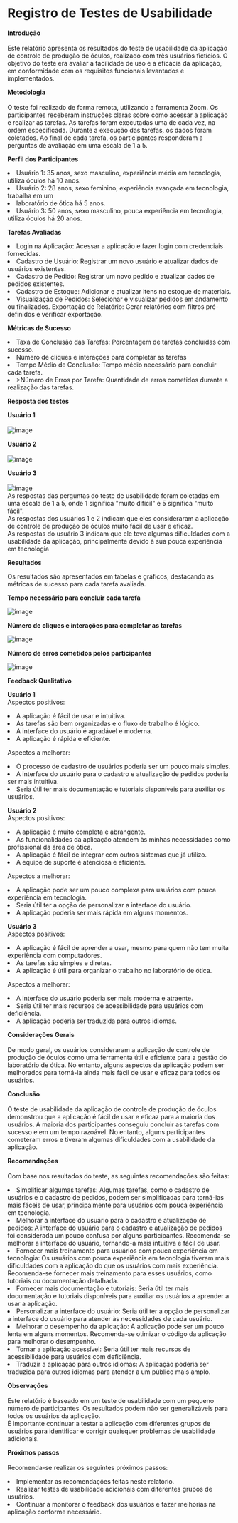 # Registro de Testes de Usabilidade

**Introdução**
<br><br>
Este relatório apresenta os resultados do teste de usabilidade da aplicação de controle de produção de óculos, realizado com três usuários fictícios. O objetivo do teste era avaliar a facilidade de uso e a eficácia da aplicação, em conformidade com os requisitos funcionais levantados e implementados.

**Metodologia**
<br><br>
O teste foi realizado de forma remota, utilizando a ferramenta Zoom. Os participantes receberam instruções claras sobre como acessar a aplicação e realizar as tarefas. As tarefas foram executadas uma de cada vez, na ordem especificada. Durante a execução das tarefas, os dados foram coletados. Ao final de cada tarefa, os participantes responderam a perguntas de avaliação em uma escala de 1 a 5.

**Perfil dos Participantes**

<li>Usuário 1: 35 anos, sexo masculino, experiência média em tecnologia, utiliza óculos há 10 anos.
<li>Usuário 2: 28 anos, sexo feminino, experiência avançada em tecnologia, trabalha em um <li>laboratório de ótica há 5 anos.
<li>Usuário 3: 50 anos, sexo masculino, pouca experiência em tecnologia, utiliza óculos há 20 anos.

**Tarefas Avaliadas**
<li>Login na Aplicação:  Acessar a aplicação e fazer login com credenciais fornecidas.
<li>Cadastro de Usuário: Registrar um novo usuário e atualizar dados de usuários existentes.
<li>Cadastro de Pedido: Registrar um novo pedido e atualizar dados de pedidos existentes.
<li>Cadastro de Estoque:  Adicionar e atualizar itens no estoque de materiais.
<li>Visualização de Pedidos: Selecionar e visualizar pedidos em andamento ou finalizados.
Exportação de Relatório: Gerar relatórios com filtros pré-definidos e verificar exportação.

**Métricas de Sucesso**

<li>Taxa de Conclusão das Tarefas: Porcentagem de tarefas concluídas com sucesso.
<li>Número de cliques e interações para completar as tarefas
<li>Tempo Médio de Conclusão: Tempo médio necessário para concluir cada tarefa.
<li>>Número de Erros por Tarefa: Quantidade de erros cometidos durante a realização das tarefas.

**Resposta dos testes** 

**Usuário 1**
<br><br>
![image](https://github.com/ICEI-PUC-Minas-PMV-ADS/pmv-ads-2024-1-e2-proj-int-t3-grupo01/assets/144706915/8444a149-24e6-4d72-8dc0-741805e6adbd)

**Usuário 2**
<br><br>
![image](https://github.com/ICEI-PUC-Minas-PMV-ADS/pmv-ads-2024-1-e2-proj-int-t3-grupo01/assets/144706915/349c5f4d-f2d4-43cf-9d8f-36cbab1205df)


**Usuário 3**
<br><br>
![image](https://github.com/ICEI-PUC-Minas-PMV-ADS/pmv-ads-2024-1-e2-proj-int-t3-grupo01/assets/144706915/0b5fd19e-998f-4782-a6af-9e228e70baea)
<br>
As respostas das perguntas do teste de usabilidade foram coletadas em uma escala de 1 a 5, onde 1 significa "muito difícil" e 5 significa "muito fácil".
<br>As respostas dos usuários 1 e 2 indicam que eles consideraram a aplicação de controle de produção de óculos muito fácil de usar e eficaz.
<br>As respostas do usuário 3 indicam que ele teve algumas dificuldades com a usabilidade da aplicação, principalmente devido à sua pouca experiência em tecnologia

**Resultados**

Os resultados são apresentados em tabelas e gráficos, destacando as métricas de sucesso para cada tarefa avaliada. 

**Tempo necessário para concluir cada tarefa**

![image](https://github.com/ICEI-PUC-Minas-PMV-ADS/pmv-ads-2024-1-e2-proj-int-t3-grupo01/assets/144706915/fcaa9b95-5f12-4ea6-8944-69fa6db2bf5f)

**Número de cliques e interações para completar as tarefa**s

![image](https://github.com/ICEI-PUC-Minas-PMV-ADS/pmv-ads-2024-1-e2-proj-int-t3-grupo01/assets/144706915/06aa6c49-49f5-4814-9b16-e273b6b39f4d)

**Número de erros cometidos pelos participantes**

![image](https://github.com/ICEI-PUC-Minas-PMV-ADS/pmv-ads-2024-1-e2-proj-int-t3-grupo01/assets/144706915/7aa5dc26-1bb6-48d3-bf63-ef82b0d23b91)

**Feedback Qualitativo**

**Usuário 1**
<br>Aspectos positivos:
<li>A aplicação é fácil de usar e intuitiva.
<li>As tarefas são bem organizadas e o fluxo de trabalho é lógico.
<li>A interface do usuário é agradável e moderna.
<li>A aplicação é rápida e eficiente.

Aspectos a melhorar:
<li>O processo de cadastro de usuários poderia ser um pouco mais simples.
<li>A interface do usuário para o cadastro e atualização de pedidos poderia ser mais intuitiva.
<li>Seria útil ter mais documentação e tutoriais disponíveis para auxiliar os usuários.

**Usuário 2**
<br>Aspectos positivos:
<li>A aplicação é muito completa e abrangente.
<li>As funcionalidades da aplicação atendem às minhas necessidades como profissional da área de ótica.
<li>A aplicação é fácil de integrar com outros sistemas que já utilizo.
<li>A equipe de suporte é atenciosa e eficiente.

Aspectos a melhorar:
<li>A aplicação pode ser um pouco complexa para usuários com pouca experiência em tecnologia.
<li>Seria útil ter a opção de personalizar a interface do usuário.
<li>A aplicação poderia ser mais rápida em alguns momentos.

**Usuário 3**
<br>
Aspectos positivos:
<li>A aplicação é fácil de aprender a usar, mesmo para quem não tem muita experiência com computadores.
<li>As tarefas são simples e diretas.
<li>A aplicação é útil para organizar o trabalho no laboratório de ótica.

Aspectos a melhorar:
<li>A interface do usuário poderia ser mais moderna e atraente.
<li>Seria útil ter mais recursos de acessibilidade para usuários com deficiência.
<li>A aplicação poderia ser traduzida para outros idiomas.

**Considerações Gerais**
<br><br>
De modo geral, os usuários consideraram a aplicação de controle de produção de óculos como uma ferramenta útil e eficiente para a gestão do laboratório de ótica. No entanto, alguns aspectos da aplicação podem ser melhorados para torná-la ainda mais fácil de usar e eficaz para todos os usuários.

**Conclusão**
<br><br>
O teste de usabilidade da aplicação de controle de produção de óculos demonstrou que a aplicação é fácil de usar e eficaz para a maioria dos usuários. A maioria dos participantes conseguiu concluir as tarefas com sucesso e em um tempo razoável. No entanto, alguns participantes cometeram erros e tiveram algumas dificuldades com a usabilidade da aplicação.


**Recomendações**
<br><br>
Com base nos resultados do teste, as seguintes recomendações são feitas:

<li>Simplificar algumas tarefas: Algumas tarefas, como o cadastro de usuários e o cadastro de pedidos, podem ser simplificadas para torná-las mais fáceis de usar, principalmente para usuários com pouca experiência em tecnologia.
<li>Melhorar a interface do usuário para o cadastro e atualização de pedidos: A interface do usuário para o cadastro e atualização de pedidos foi considerada um pouco confusa por alguns participantes. Recomenda-se melhorar a interface do usuário, tornando-a mais intuitiva e fácil de usar.
<li>Fornecer mais treinamento para usuários com pouca experiência em tecnologia: Os usuários com pouca experiência em tecnologia tiveram mais dificuldades com a aplicação do que os usuários com mais experiência. Recomenda-se fornecer mais treinamento para esses usuários, como tutoriais ou documentação detalhada.
<li>Fornecer mais documentação e tutoriais: Seria útil ter mais documentação e tutoriais disponíveis para auxiliar os usuários a aprender a usar a aplicação.
<li>Personalizar a interface do usuário: Seria útil ter a opção de personalizar a interface do usuário para atender às necessidades de cada usuário.
<li>Melhorar o desempenho da aplicação: A aplicação pode ser um pouco lenta em alguns momentos. Recomenda-se otimizar o código da aplicação para melhorar o desempenho.
<li>Tornar a aplicação acessível: Seria útil ter mais recursos de acessibilidade para usuários com deficiência.
<li>Traduzir a aplicação para outros idiomas: A aplicação poderia ser traduzida para outros idiomas para atender a um público mais amplo.

**Observações**
<br><br>
Este relatório é baseado em um teste de usabilidade com um pequeno número de participantes. Os resultados podem não ser generalizáveis para todos os usuários da aplicação.
<br>É importante continuar a testar a aplicação com diferentes grupos de usuários para identificar e corrigir quaisquer problemas de usabilidade adicionais.

**Próximos passos**
<br><br>
Recomenda-se realizar os seguintes próximos passos:

<li>Implementar as recomendações feitas neste relatório.
<li>Realizar testes de usabilidade adicionais com diferentes grupos de usuários.
<li>Continuar a monitorar o feedback dos usuários e fazer melhorias na aplicação conforme necessário.


